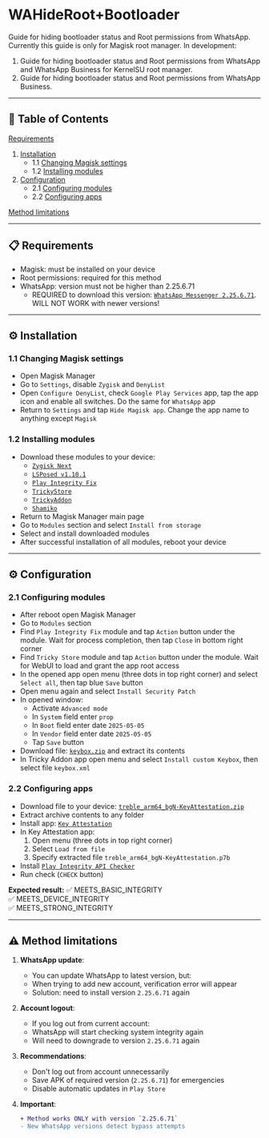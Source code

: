 # WAHideRoot+Bootloader
<a id="start"></a>
Guide for hiding bootloader status and Root permissions from WhatsApp. Currently this guide is only for Magisk root manager.
In development:
1. Guide for hiding bootloader status and Root permissions from WhatsApp and WhatsApp Business for KernelSU root manager.
2. Guide for hiding bootloader status and Root permissions from WhatsApp Business.

---

## 📌 **Table of Contents**  
[Requirements](#requirements)  
1. [Installation](#installation)  
   - 1.1 [Changing Magisk settings](#changing-magisk-settings)  
   - 1.2 [Installing modules](#installing-modules)  
2. [Configuration](#configuration)  
   - 2.1 [Configuring modules](#configuring-modules)  
   - 2.2 [Configuring apps](#configuring-apps)

[Method limitations](#limitations)  

---

<a id="requirements"></a>
## 📋 **Requirements**  
- Magisk: must be installed on your device
- Root permissions: required for this method  
- WhatsApp: version must not be higher than 2.25.6.71
    - REQUIRED to download this version: [`WhatsApp Messenger 2.25.6.71`](https://www.apkmirror.com/wp-content/themes/APKMirror/download.php?id=8640717&key=61f8fe84b570a713ca0a7b260a98475d68a416a9&forcebaseapk=true). WILL NOT WORK with newer versions!

---

<a id="installation"></a>
## ⚙️ **Installation**  
<a id="changing-magisk-settings"></a>
### 1.1 Changing Magisk settings
   - Open Magisk Manager
   - Go to `Settings`, disable `Zygisk` and `DenyList`
   - Open `Configure DenyList`, check `Google Play Services` app, tap the app icon and enable all switches. Do the same for `WhatsApp` app
   - Return to `Settings` and tap `Hide Magisk app`. Change the app name to anything except `Magisk`

<a id="installing-modules"></a>
### 1.2 Installing modules
   - Download these modules to your device: 
     - [`Zygisk Next`](https://github.com/Dr-TSNG/ZygiskNext/releases)
     - [`LSPosed v1.10.1`](https://github.com/JingMatrix/LSPosed/releases)
     - [`Play Integrity Fix`](https://mmrl.dev/repository/aptoftisk/playintegrityfix)
     - [`TrickyStore`](https://github.com/5ec1cff/TrickyStore/releases)
     - [`TrickyAddon`](https://github.com/KOWX712/Tricky-Addon-Update-Target-List/releases/tag/v3.9)
     - [`Shamiko`](https://github.com/LSPosed/LSPosed.github.io/releases)
   - Return to Magisk Manager main page
   - Go to `Modules` section and select `Install from storage`
   - Select and install downloaded modules
   - After successful installation of all modules, reboot your device

---

<a id="configuration"></a>
## ⚙️ **Configuration**  
<a id="configuring-modules"></a>
### 2.1 Configuring modules
   - After reboot open Magisk Manager
   - Go to `Modules` section
   - Find `Play Integrity Fix` module and tap `Action` button under the module. Wait for process completion, then tap `Close` in bottom right corner
   - Find `Tricky Store` module and tap `Action` button under the module. Wait for WebUI to load and grant the app root access
   - In the opened app open menu (three dots in top right corner) and select `Select all`, then tap blue `Save` button
   - Open menu again and select `Install Security Patch`
   - In opened window:
     - Activate `Advanced mode`
     - In `System` field enter `prop`
     - In `Boot` field enter date `2025-05-05`
     - In `Vendor` field enter date `2025-05-05`
     - Tap `Save` button
   - Download file: [`keybox.zip`](https://github.com/user-attachments/files/20700522/keybox.zip) and extract its contents
   - In Tricky Addon app open menu and select `Install custom Keybox`, then select file `keybox.xml`

<a id="configuring-apps"></a>
### 2.2 Configuring apps
   - Download file to your device: [`treble_arm64_bgN-KeyAttestation.zip`](https://github.com/user-attachments/files/20734091/treble_arm64_bgN-KeyAttestation.zip)
   - Extract archive contents to any folder
   - Install app: [`Key Attestation`](https://github.com/vvb2060/KeyAttestation/releases)
   - In Key Attestation app:
     1. Open menu (three dots in top right corner)
     2. Select `Load from file`
     3. Specify extracted file `treble_arm64_bgN-KeyAttestation.p7b`
   - Install [`Play Integrity API Checker`](https://play.google.com/store/apps/details?id=gr.nikolasspyr.integritycheck)
   - Run check (`CHECK` button)

   **Expected result:**
   ✅ MEETS_BASIC_INTEGRITY  
   ✅ MEETS_DEVICE_INTEGRITY  
   ✅ MEETS_STRONG_INTEGRITY  

---

<a id="limitations"></a>
## ⚠️ **Method limitations**  
1. **WhatsApp update**:
   - You can update WhatsApp to latest version, but:
   - When trying to add new account, verification error will appear
   - Solution: need to install version `2.25.6.71` again

2. **Account logout**:
   - If you log out from current account:
   - WhatsApp will start checking system integrity again
   - Will need to downgrade to version `2.25.6.71` again

3. **Recommendations**:
   - Don't log out from account unnecessarily
   - Save APK of required version (`2.25.6.71`) for emergencies
   - Disable automatic updates in `Play Store`

4. **Important**:
   ```diff
   + Method works ONLY with version `2.25.6.71`
   - New WhatsApp versions detect bypass attempts
